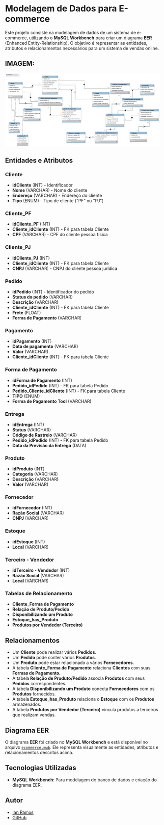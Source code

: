 # Modelagem de Dados para E-commerce

Este projeto consiste na modelagem de dados de um sistema de e-commerce, utilizando o **MySQL Workbench** para criar um diagrama **EER** (Enhanced Entity-Relationship). O objetivo é representar as entidades, atributos e relacionamentos necessários para um sistema de vendas online.

## IMAGEM:
![Preview](Ecommerce_refinado.png)

## Entidades e Atributos

### Cliente
- **idCliente** (INT) - Identificador
- **Nome** (VARCHAR) - Nome do cliente
- **Endereço** (VARCHAR) - Endereço do cliente
- **Tipo** (ENUM) - Tipo de cliente ("PF" ou "PJ")

### Cliente_PF
- **idCliente_PF** (INT)
- **Cliente_idCliente** (INT) - FK para tabela Cliente
- **CPF** (VARCHAR) - CPF do cliente pessoa física

### Cliente_PJ
- **idCliente_PJ** (INT)
- **Cliente_idCliente** (INT) - FK para tabela Cliente
- **CNPJ** (VARCHAR) - CNPJ do cliente pessoa jurídica

### Pedido
- **idPedido** (INT) - Identificador do pedido
- **Status do pedido** (VARCHAR)
- **Descrição** (VARCHAR)
- **Cliente_idCliente** (INT) - FK para tabela Cliente
- **Frete** (FLOAT)
- **Forma de Pagamento** (VARCHAR)

### Pagamento
- **idPagamento** (INT)
- **Data de pagamento** (VARCHAR)
- **Valor** (VARCHAR)
- **Cliente_idCliente** (INT) - FK para tabela Cliente

### Forma de Pagamento
- **idForma de Pagamento** (INT)
- **Pedido_idPedido** (INT) - FK para tabela Pedido
- **Pedido_Cliente_idCliente** (INT) - FK para tabela Cliente
- **TIPO** (ENUM)
- **Forma de Pagamento Tool** (VARCHAR)

### Entrega
- **idEntrega** (INT)
- **Status** (VARCHAR)
- **Código de Rastreio** (VARCHAR)
- **Pedido_idPedido** (INT) - FK para tabela Pedido
- **Data da Previsão da Entrega** (DATA)

### Produto
- **idProduto** (INT)
- **Categoria** (VARCHAR)
- **Descrição** (VARCHAR)
- **Valor** (VARCHAR)

### Fornecedor
- **idFornecedor** (INT)
- **Razão Social** (VARCHAR)
- **CNPJ** (VARCHAR)

### Estoque
- **idEstoque** (INT)
- **Local** (VARCHAR)

### Terceiro - Vendedor
- **idTerceiro - Vendedor** (INT)
- **Razão Social** (VARCHAR)
- **Local** (VARCHAR)

### Tabelas de Relacionamento
- **Cliente_Forma de Pagamento**
- **Relação de Produto/Pedido**
- **Disponibilizando um Produto**
- **Estoque_has_Produto**
- **Produtos por Vendedor (Terceiro)**

## Relacionamentos
- Um **Cliente** pode realizar vários **Pedidos**.
- Um **Pedido** pode conter vários **Produtos**.
- Um **Produto** pode estar relacionado a vários **Fornecedores**.
- A tabela **Cliente_Forma de Pagamento** relaciona **Clientes** com suas **Formas de Pagamento**.
- A tabela **Relação de Produto/Pedido** associa **Produtos** com seus **Pedidos** correspondentes.
- A tabela **Disponibilizando um Produto** conecta **Fornecedores** com os **Produtos** fornecidos.
- A tabela **Estoque_has_Produto** relaciona o **Estoque** com os **Produtos** armazenados.
- A tabela **Produtos por Vendedor (Terceiro)** vincula produtos a terceiros que realizam vendas.

## Diagrama EER

O diagrama **EER** foi criado no **MySQL Workbench** e está disponível no arquivo [`ecommerce.mwb`](./ecommerce.mwb). Ele representa visualmente as entidades, atributos e relacionamentos descritos acima.

## Tecnologias Utilizadas

- **MySQL Workbench:** Para modelagem do banco de dados e criação do diagrama EER.

## Autor
- [Ian Ramos](www.linkedin.com/in/ian-ramos-)
- [GitHub](https://github.com/Ian-Ramoss)

